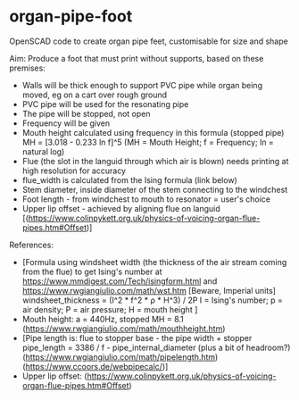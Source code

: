 # organ-pipe-foot
OpenSCAD code to create organ pipe feet, customisable for size and shape

Aim: Produce a foot that must print without supports, based on these premises:
*  Walls will be thick enough to support PVC pipe while organ being moved, eg on a cart over rough ground
*  PVC pipe will be used for the resonating pipe
*  The pipe will be stopped, not open
*  Frequency will be given
*  Mouth height calculated using frequency in this formula (stopped pipe)
        MH = [3.018 - 0.233 ln f]^5 (MH = Mouth Height; f = Frequency; ln = natural log)
*  Flue (the slot in the languid through which air is blown) needs printing at high resolution for accuracy
*  flue_width is calculated from the Ising formula (link below)
*  Stem diameter, inside diameter of the stem connecting to the windchest
*  Foot length - from windchest to mouth to resonator = user's choice
*  Upper lip offset - achieved by aligning flue on languid
        [(https://www.colinpykett.org.uk/physics-of-voicing-organ-flue-pipes.htm#Offset)]

References:
*  [Formula using windsheet width (the thickness of the air stream coming from the flue) to get Ising's number at https://www.mmdigest.com/Tech/isingform.html
    and https://www.rwgiangiulio.com/math/wst.htm [Beware, Imperial units]
    windsheet_thickness =	(I^2 * f^2 * ρ * H^3) / 2P
        I = Ising's number; p = air density; P = air pressure; H = mouth height ]
*  Mouth height: a = 440Hz, stopped MH = 8.1 (https://www.rwgiangiulio.com/math/mouthheight.htm)
*  [Pipe length is: flue to stopper base - the pipe width + stopper 
        pipe_length = 3386 / f - pipe_internal_diameter (plus a bit of headroom?)
        (https://www.rwgiangiulio.com/math/pipelength.htm)
        (https://www.ccoors.de/webpipecalc/)]
*  Upper lip offset: (https://www.colinpykett.org.uk/physics-of-voicing-organ-flue-pipes.htm#Offset)

